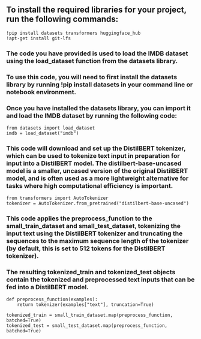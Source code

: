 ## To install the required libraries for your project, run the following commands:

``` 
!pip install datasets transformers huggingface_hub
!apt-get install git-lfs 
```
### The code you have provided is used to load the IMDB dataset using the load_dataset function from the datasets library.

### To use this code, you will need to first install the datasets library by running !pip install datasets in your command line or notebook environment.

### Once you have installed the datasets library, you can import it and load the IMDB dataset by running the following code:

```
from datasets import load_dataset
imdb = load_dataset("imdb")
```
### This code will download and set up the DistilBERT tokenizer, which can be used to tokenize text input in preparation for input into a DistilBERT model. The distilbert-base-uncased model is a smaller, uncased version of the original DistilBERT model, and is often used as a more lightweight alternative for tasks where high computational efficiency is important.

```
from transformers import AutoTokenizer
tokenizer = AutoTokenizer.from_pretrained("distilbert-base-uncased")
```

### This code applies the preprocess_function to the small_train_dataset and small_test_dataset, tokenizing the input text using the DistilBERT tokenizer and truncating the sequences to the maximum sequence length of the tokenizer (by default, this is set to 512 tokens for the DistilBERT tokenizer).
### The resulting tokenized_train and tokenized_test objects contain the tokenized and preprocessed text inputs that can be fed into a DistilBERT model.

```
def preprocess_function(examples):
    return tokenizer(examples["text"], truncation=True)

tokenized_train = small_train_dataset.map(preprocess_function, batched=True)
tokenized_test = small_test_dataset.map(preprocess_function, batched=True)
```
